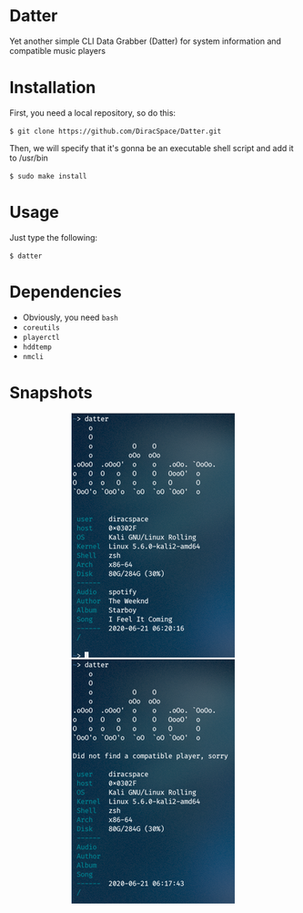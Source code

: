# Datter
Yet another simple CLI Data Grabber (Datter) for system information and compatible music players

# Installation
First, you need a local repository, so do this:

`$ git clone https://github.com/DiracSpace/Datter.git`

Then, we will specify that it's gonna be an executable shell script and add it to /usr/bin

`$ sudo make install`

# Usage
Just type the following:

`$ datter`

# Dependencies
* Obviously, you need `bash`
* `coreutils`
* `playerctl`
* `hddtemp`
* `nmcli`

# Snapshots
<p align="center">
  <img src="https://github.com/DiracSpace/Datter/blob/master/screenshots/datterCompatible.png">
  <img src="https://github.com/DiracSpace/Datter/blob/master/screenshots/datterCompatibleNotFound.png">
</p>